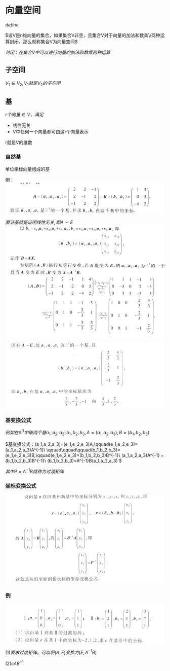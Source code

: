 # 向量空间

$define$

$设V是n维向量的集合，如果集合V非空，且集合V对于向量的加法和数乘\\两种运算封闭，那么就称集合V为向量空间$

$封闭：在集合V中可以进行向量的加法和数乘两种运算$

## 子空间

$V_1\in V_2,V_1就是V_2的子空间$

## 基
$r个向量\in V，满足$
- 线性无关
- V中任何一个向量都可由这r个向量表示

r就是V的维数

### 自然基

单位坐标向量组成的基

例：![](2022-10-16-15-04-12.png)

$要证基就是证明线性无关,即A\sim E$
![](2022-10-16-15-08-46.png)

![](2022-10-16-15-09-07.png)

### 基变换公式
$例如在\mathbb{R}^3中取两个基a_1,a_2,a_3;b_1,b_2,b_3,A=(a_1,a_2,a_3),B=(b_1,b_2,b_3)$

$基变换公式：(a_1,a_2,a_3)=(e_1,e_2,e_3)A,\qquad(e_1,e_2,e_3)=(a_1,a_2,a_3)A^{-1}\\
\qquad\qquad\qquad(b_1,b_2,b_3)=(e_1,e_2,e_3)B,\qquad(e_1,e_2,e_3)=(b_1,b_2,b_3)B^{-1}\\
(a_1,a_2,a_3)A^{-1} = (b_1,b_2,b_3)B^{-1}\\
(b_1,b_2,b_3)=A^{-1}B(a_1,a_2,a_3)
$

$其中P=A^{-1}B就称为过渡矩阵$

### 坐标变换公式 

![](2022-10-16-15-22-02.png)

### 例

![](2022-10-16-15-25-25.png)

$(1)要求过度矩阵，可以将(A,E)变换为(E,A^{-1}B)$

$(2)cAB^{-1}$




